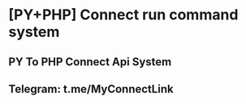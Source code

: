 # [PY+PHP] Connect run command system

PY To PHP Connect Api System
---

Telegram: t.me/MyConnectLink
---
